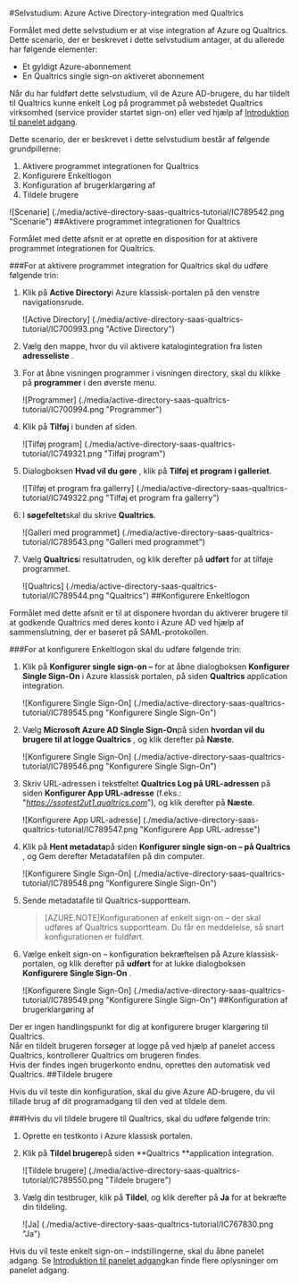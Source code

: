 <properties 
    pageTitle="Selvstudium: Azure Active Directory-integration med Qualtrics | Microsoft Azure" 
    description="Lær, hvordan du bruger Qualtrics med Azure Active Directory til at aktivere enkeltlogon, automatiseret klargøring og mere!" 
    services="active-directory" 
    authors="jeevansd"  
    documentationCenter="na" 
    manager="femila"/>
<tags 
    ms.service="active-directory" 
    ms.devlang="na" 
    ms.topic="article" 
    ms.tgt_pltfrm="na" 
    ms.workload="identity" 
    ms.date="09/26/2016" 
    ms.author="jeedes" />

#<a name="tutorial-azure-active-directory-integration-with-qualtrics"></a>Selvstudium: Azure Active Directory-integration med Qualtrics
  
Formålet med dette selvstudium er at vise integration af Azure og Qualtrics.  
Dette scenario, der er beskrevet i dette selvstudium antager, at du allerede har følgende elementer:

-   Et gyldigt Azure-abonnement
-   En Qualtrics single sign-on aktiveret abonnement
  
Når du har fuldført dette selvstudium, vil de Azure AD-brugere, du har tildelt til Qualtrics kunne enkelt Log på programmet på webstedet Qualtrics virksomhed (service provider startet sign-on) eller ved hjælp af [Introduktion til panelet adgang](active-directory-saas-access-panel-introduction.md).
  
Dette scenario, der er beskrevet i dette selvstudium består af følgende grundpillerne:

1.  Aktivere programmet integrationen for Qualtrics
2.  Konfigurere Enkeltlogon
3.  Konfiguration af brugerklargøring af
4.  Tildele brugere

![Scenarie] (./media/active-directory-saas-qualtrics-tutorial/IC789542.png "Scenarie")
##<a name="enabling-the-application-integration-for-qualtrics"></a>Aktivere programmet integrationen for Qualtrics
  
Formålet med dette afsnit er at oprette en disposition for at aktivere programmet integrationen for Qualtrics.

###<a name="to-enable-the-application-integration-for-qualtrics-perform-the-following-steps"></a>For at aktivere programmet integration for Qualtrics skal du udføre følgende trin:

1.  Klik på **Active Directory**i Azure klassisk-portalen på den venstre navigationsrude.

    ![Active Directory] (./media/active-directory-saas-qualtrics-tutorial/IC700993.png "Active Directory")

2.  Vælg den mappe, hvor du vil aktivere katalogintegration fra listen **adresseliste** .

3.  For at åbne visningen programmer i visningen directory, skal du klikke på **programmer** i den øverste menu.

    ![Programmer] (./media/active-directory-saas-qualtrics-tutorial/IC700994.png "Programmer")

4.  Klik på **Tilføj** i bunden af siden.

    ![Tilføj program] (./media/active-directory-saas-qualtrics-tutorial/IC749321.png "Tilføj program")

5.  Dialogboksen **Hvad vil du gøre** , klik på **Tilføj et program i galleriet**.

    ![Tilføj et program fra gallerry] (./media/active-directory-saas-qualtrics-tutorial/IC749322.png "Tilføj et program fra gallerry")

6.  I **søgefeltet**skal du skrive **Qualtrics**.

    ![Galleri med programmet] (./media/active-directory-saas-qualtrics-tutorial/IC789543.png "Galleri med programmet")

7.  Vælg **Qualtrics**i resultatruden, og klik derefter på **udført** for at tilføje programmet.

    ![Qualtrics] (./media/active-directory-saas-qualtrics-tutorial/IC789544.png "Qualtrics")
##<a name="configuring-single-sign-on"></a>Konfigurere Enkeltlogon
  
Formålet med dette afsnit er til at disponere hvordan du aktiverer brugere til at godkende Qualtrics med deres konto i Azure AD ved hjælp af sammenslutning, der er baseret på SAML-protokollen.

###<a name="to-configure-single-sign-on-perform-the-following-steps"></a>For at konfigurere Enkeltlogon skal du udføre følgende trin:

1.  Klik på **Konfigurer single sign-on –** for at åbne dialogboksen **Konfigurer Single Sign-On** i Azure klassisk portalen, på siden **Qualtrics** application integration.

    ![Konfigurere Single Sign-On] (./media/active-directory-saas-qualtrics-tutorial/IC789545.png "Konfigurere Single Sign-On")

2.  Vælg **Microsoft Azure AD Single Sign-On**på siden **hvordan vil du brugere til at logge Qualtrics** , og klik derefter på **Næste**.

    ![Konfigurere Single Sign-On] (./media/active-directory-saas-qualtrics-tutorial/IC789546.png "Konfigurere Single Sign-On")

3.  Skriv URL-adressen i tekstfeltet **Qualtrics Log på URL-adressen** på siden **Konfigurer App URL-adresse** (f.eks.: "*https://ssotest2ut1.qualtrics.com*"), og klik derefter på **Næste**.

    ![Konfigurere App URL-adresse] (./media/active-directory-saas-qualtrics-tutorial/IC789547.png "Konfigurere App URL-adresse")

4.  Klik på **Hent metadata**på siden **Konfigurer single sign-on – på Qualtrics** , og Gem derefter Metadatafilen på din computer.

    ![Konfigurere Single Sign-On] (./media/active-directory-saas-qualtrics-tutorial/IC789548.png "Konfigurere Single Sign-On")

5.  Sende metadatafile til Qualtrics-supportteam.

    >[AZURE.NOTE]Konfigurationen af enkelt sign-on – der skal udføres af Qualtrics supportteam. Du får en meddelelse, så snart konfigurationen er fuldført.

6.  Vælge enkelt sign-on – konfiguration bekræftelsen på Azure klassisk-portalen, og klik derefter på **udført** for at lukke dialogboksen **Konfigurere Single Sign-On** .

    ![Konfigurere Single Sign-On] (./media/active-directory-saas-qualtrics-tutorial/IC789549.png "Konfigurere Single Sign-On")
##<a name="configuring-user-provisioning"></a>Konfiguration af brugerklargøring af
  
Der er ingen handlingspunkt for dig at konfigurere bruger klargøring til Qualtrics.  
Når en tildelt brugeren forsøger at logge på ved hjælp af panelet access Qualtrics, kontrollerer Qualtrics om brugeren findes.  
Hvis der findes ingen brugerkonto endnu, oprettes den automatisk ved Qualtrics.
##<a name="assigning-users"></a>Tildele brugere
  
Hvis du vil teste din konfiguration, skal du give Azure AD-brugere, du vil tillade brug af dit programadgang til den ved at tildele dem.

###<a name="to-assign-users-to-qualtrics-perform-the-following-steps"></a>Hvis du vil tildele brugere til Qualtrics, skal du udføre følgende trin:

1.  Oprette en testkonto i Azure klassisk portalen.

2.  Klik på **Tildel brugere**på siden **Qualtrics **application integration.

    ![Tildele brugere] (./media/active-directory-saas-qualtrics-tutorial/IC789550.png "Tildele brugere")

3.  Vælg din testbruger, klik på **Tildel**, og klik derefter på **Ja** for at bekræfte din tildeling.

    ![Ja] (./media/active-directory-saas-qualtrics-tutorial/IC767830.png "Ja")
  
Hvis du vil teste enkelt sign-on – indstillingerne, skal du åbne panelet adgang. Se [Introduktion til panelet adgang](active-directory-saas-access-panel-introduction.md)kan finde flere oplysninger om panelet adgang.